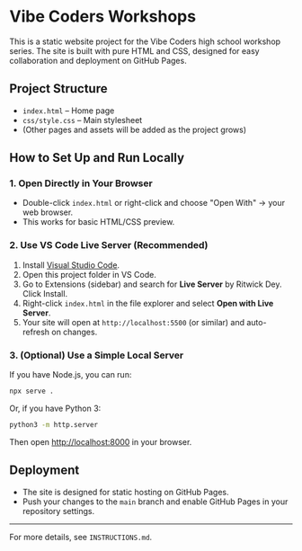 # Vibe Coders Workshops

This is a static website project for the Vibe Coders high school workshop series. The site is built with pure HTML and CSS, designed for easy collaboration and deployment on GitHub Pages.

## Project Structure

- `index.html` – Home page
- `css/style.css` – Main stylesheet
- (Other pages and assets will be added as the project grows)

## How to Set Up and Run Locally

### 1. Open Directly in Your Browser
- Double-click `index.html` or right-click and choose "Open With" → your web browser.
- This works for basic HTML/CSS preview.

### 2. Use VS Code Live Server (Recommended)
1. Install [Visual Studio Code](https://code.visualstudio.com/).
2. Open this project folder in VS Code.
3. Go to Extensions (sidebar) and search for **Live Server** by Ritwick Dey. Click Install.
4. Right-click `index.html` in the file explorer and select **Open with Live Server**.
5. Your site will open at `http://localhost:5500` (or similar) and auto-refresh on changes.

### 3. (Optional) Use a Simple Local Server
If you have Node.js, you can run:
```sh
npx serve .
```
Or, if you have Python 3:
```sh
python3 -m http.server
```
Then open [http://localhost:8000](http://localhost:8000) in your browser.

## Deployment
- The site is designed for static hosting on GitHub Pages.
- Push your changes to the `main` branch and enable GitHub Pages in your repository settings.

---
For more details, see `INSTRUCTIONS.md`.
